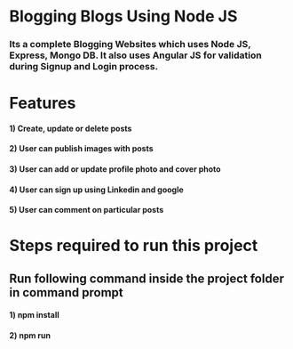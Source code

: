 # Blogging Blogs Using Node JS

### Its a complete Blogging Websites which uses Node JS, Express, Mongo DB. It also uses Angular JS for validation during Signup and Login process.

# Features

#### 1) Create, update or delete posts
#### 2) User can publish images with posts
#### 3) User can add or update profile photo and cover photo
#### 4) User can sign up using Linkedin and google
#### 5) User can comment on particular posts

# Steps required to run this project

## Run following command inside the project folder in command prompt
#### 1) npm install
#### 2) npm run
